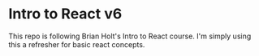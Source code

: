 # Intro to React v6

This repo is following Brian Holt's Intro to React course.  I'm simply using this a refresher for basic react concepts.
